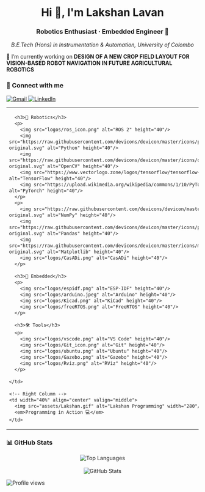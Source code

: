 <h1 align="center">Hi 👋, I'm Lakshan Lavan</h1>
<h3 align="center">Robotics Enthusiast · Embedded Engineer 🤖</h3>

<p align="center"><em>B.E.Tech&nbsp;(Hons) in Instrumentation &amp; Automation, University of Colombo</em></p>

<!-- ──────────────────────────────────────────────────────────── -->
<!-- Current work blurb -->
<p>🌱 I’m currently working on <strong>DESIGN OF A NEW CROP FIELD LAYOUT FOR VISION-BASED ROBOT NAVIGATION IN FUTURE AGRICULTURAL ROBOTICS</strong></p>

<!-- ──────────────────────────────────────────────────────────── -->
<h3>🔗 Connect with me</h3>
<p>
  <a href="mailto:lakshanlavan29@gmail.com" target="_blank">
    <img src="https://upload.wikimedia.org/wikipedia/commons/4/4e/Gmail_Icon.png" height="30" alt="Gmail"/>
  </a>
  <a href="https://www.linkedin.com/in/lakshan29" target="_blank">
    <img src="https://raw.githubusercontent.com/rahuldkjain/github-profile-readme-generator/master/src/images/icons/Social/linked-in-alt.svg" height="30" alt="LinkedIn"/>
  </a>
</p>

<!-- ──────────────────────────────────────────────────────────── -->
<!-- Skill / tool table with GIF on the right -->
<table>
  <tr>
    <!-- Left Column -->
    <td width="60%" valign="top">

      <h3>🤖 Robotics</h3>
      <p>
        <img src="logos/ros_icon.png" alt="ROS 2" height="40"/>
        <img src="https://raw.githubusercontent.com/devicons/devicon/master/icons/python/python-original.svg" alt="Python" height="40"/>
        <img src="https://raw.githubusercontent.com/devicons/devicon/master/icons/opencv/opencv-original.svg" alt="OpenCV" height="40"/>
        <img src="https://www.vectorlogo.zone/logos/tensorflow/tensorflow-icon.svg" alt="TensorFlow" height="40"/>
        <img src="https://upload.wikimedia.org/wikipedia/commons/1/10/PyTorch_logo_icon.svg" alt="PyTorch" height="40"/>
      </p>
      <p>
        <img src="https://raw.githubusercontent.com/devicons/devicon/master/icons/numpy/numpy-original.svg" alt="NumPy" height="40"/>
        <img src="https://raw.githubusercontent.com/devicons/devicon/master/icons/pandas/pandas-original.svg" alt="Pandas" height="40"/>
        <img src="https://raw.githubusercontent.com/devicons/devicon/master/icons/matplotlib/matplotlib-original.svg" alt="Matplotlib" height="40"/>
        <img src="logos/CasADi.png" alt="CasADi" height="40"/>
      </p>

      <h3>🔧 Embedded</h3>
      <p>
        <img src="logos/espidf.png" alt="ESP-IDF" height="40"/>
        <img src="logos/arduino.jpeg" alt="Arduino" height="40"/>
        <img src="logos/Kicad.png" alt="KiCad" height="40"/>
        <img src="logos/freeRTOS.png" alt="FreeRTOS" height="40"/>
      </p>

      <h3>🛠️ Tools</h3>
      <p>
        <img src="logos/vscode.png" alt="VS Code" height="40"/>
        <img src="logos/Git_icon.png" alt="Git" height="40"/>
        <img src="logos/ubuntu.png" alt="Ubuntu" height="40"/>
        <img src="logos/Gazebo.png" alt="Gazebo" height="40"/>
        <img src="logos/Rviz.png" alt="RViz" height="40"/>
      </p>

    </td>

    <!-- Right Column -->
    <td width="40%" align="center" valign="middle">
      <img src="assets/Lakshan.gif" alt="Lakshan Programming" width="280"/><br/>
      <em>Programming in Action 💻</em>
    </td>
  </tr>
</table>

<!-- ──────────────────────────────────────────────────────────── -->
<h3>📊 GitHub Stats</h3>

<div align="center">
  <img src="https://github-readme-stats.vercel.app/api/top-langs/?username=lakshanlavan&layout=compact&bg_color=0d1117&text_color=ffffff" alt="Top Languages" />
  <br><br>
  <img src="https://github-readme-stats.vercel.app/api?username=lakshanlavan&show_icons=true&locale=en&bg_color=0d1117&text_color=ffffff" alt="GitHub Stats" />
</div>

<p align="left">
  <img src="https://komarev.com/ghpvc/?username=lakshanlavan&label=Profile%20views&color=0e75b6&style=flat" alt="Profile views" />
</p>
